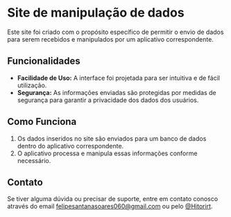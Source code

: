 # Site de manipulação de dados

Este site foi criado com o propósito específico de permitir o envio de dados para serem recebidos e manipulados por um aplicativo correspondente.

## Funcionalidades

- **Facilidade de Uso:** A interface foi projetada para ser intuitiva e de fácil utilização.
- **Segurança:** As informações enviadas são protegidas por medidas de segurança para garantir a privacidade dos dados dos usuários.

## Como Funciona

1. Os dados inseridos no site são enviados para um banco de dados dentro do aplicativo correspondente.
2. O aplicativo processa e manipula essas informações conforme necessário.

## Contato

Se tiver alguma dúvida ou precisar de suporte, entre em contato conosco através do email felipesantanasoares060@gmail.com ou pelo [@Hitorirt](https://telegram.me/Hitorirt).
